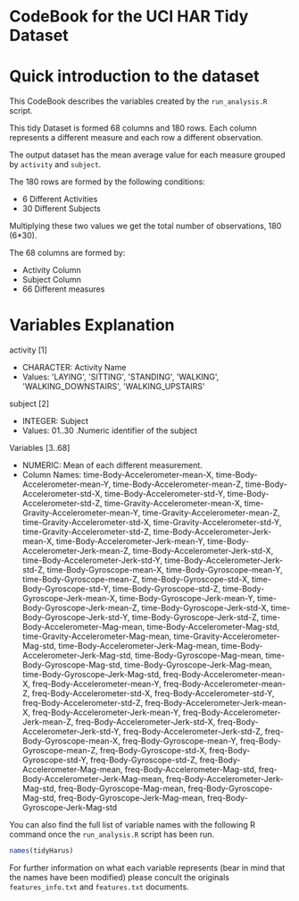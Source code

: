 CodeBook for the UCI HAR Tidy Dataset
=====================================

# Quick introduction to the dataset

This CodeBook describes the variables created by the `run_analysis.R` script.

This tidy Dataset is formed 68 columns and 180 rows. Each column represents a different measure and each row a different observation.

The output dataset has the mean average value for each measure grouped by `activity` and `subject`.

The 180 rows are formed by the following conditions:

- 6 Different Activities
- 30 Different Subjects

Multiplying these two values we get the total number of observations, 180 (6*30).

The 68 columns are formed by:

- Activity Column
- Subject Column
- 66 Different measures


# Variables Explanation

activity    [1]
- CHARACTER: Activity Name
- Values: 'LAYING', 'SITTING', 'STANDING', 'WALKING', 'WALKING_DOWNSTAIRS', 'WALKING_UPSTAIRS'
        
subject     [2]
- INTEGER: Subject
- Values: 01..30 .Numeric identifier of the subject
        
Variables   [3..68]
- NUMERIC: Mean of each different measurement.
- Column Names: time-Body-Accelerometer-mean-X, time-Body-Accelerometer-mean-Y, time-Body-Accelerometer-mean-Z, time-Body-Accelerometer-std-X, time-Body-Accelerometer-std-Y, time-Body-Accelerometer-std-Z, time-Gravity-Accelerometer-mean-X, time-Gravity-Accelerometer-mean-Y, time-Gravity-Accelerometer-mean-Z, time-Gravity-Accelerometer-std-X, time-Gravity-Accelerometer-std-Y, time-Gravity-Accelerometer-std-Z, time-Body-Accelerometer-Jerk-mean-X, time-Body-Accelerometer-Jerk-mean-Y, time-Body-Accelerometer-Jerk-mean-Z, time-Body-Accelerometer-Jerk-std-X, time-Body-Accelerometer-Jerk-std-Y, time-Body-Accelerometer-Jerk-std-Z, time-Body-Gyroscope-mean-X, time-Body-Gyroscope-mean-Y, time-Body-Gyroscope-mean-Z, time-Body-Gyroscope-std-X, time-Body-Gyroscope-std-Y, time-Body-Gyroscope-std-Z, time-Body-Gyroscope-Jerk-mean-X, time-Body-Gyroscope-Jerk-mean-Y, time-Body-Gyroscope-Jerk-mean-Z, time-Body-Gyroscope-Jerk-std-X, time-Body-Gyroscope-Jerk-std-Y, time-Body-Gyroscope-Jerk-std-Z, time-Body-Accelerometer-Mag-mean, time-Body-Accelerometer-Mag-std, time-Gravity-Accelerometer-Mag-mean, time-Gravity-Accelerometer-Mag-std, time-Body-Accelerometer-Jerk-Mag-mean, time-Body-Accelerometer-Jerk-Mag-std, time-Body-Gyroscope-Mag-mean, time-Body-Gyroscope-Mag-std, time-Body-Gyroscope-Jerk-Mag-mean, time-Body-Gyroscope-Jerk-Mag-std, freq-Body-Accelerometer-mean-X, freq-Body-Accelerometer-mean-Y, freq-Body-Accelerometer-mean-Z, freq-Body-Accelerometer-std-X, freq-Body-Accelerometer-std-Y, freq-Body-Accelerometer-std-Z, freq-Body-Accelerometer-Jerk-mean-X, freq-Body-Accelerometer-Jerk-mean-Y, freq-Body-Accelerometer-Jerk-mean-Z, freq-Body-Accelerometer-Jerk-std-X, freq-Body-Accelerometer-Jerk-std-Y, freq-Body-Accelerometer-Jerk-std-Z, freq-Body-Gyroscope-mean-X, freq-Body-Gyroscope-mean-Y, freq-Body-Gyroscope-mean-Z, freq-Body-Gyroscope-std-X, freq-Body-Gyroscope-std-Y, freq-Body-Gyroscope-std-Z, freq-Body-Accelerometer-Mag-mean, freq-Body-Accelerometer-Mag-std, freq-Body-Accelerometer-Jerk-Mag-mean, freq-Body-Accelerometer-Jerk-Mag-std, freq-Body-Gyroscope-Mag-mean, freq-Body-Gyroscope-Mag-std, freq-Body-Gyroscope-Jerk-Mag-mean, freq-Body-Gyroscope-Jerk-Mag-std


You can also find the full list of variable names with the following R command once the `run_analysis.R` script has been run.

```R
names(tidyHarus)
```

For further information on what each variable represents (bear in mind that the names have been modified) please concult the originals `features_info.txt` and `features.txt` documents.
        